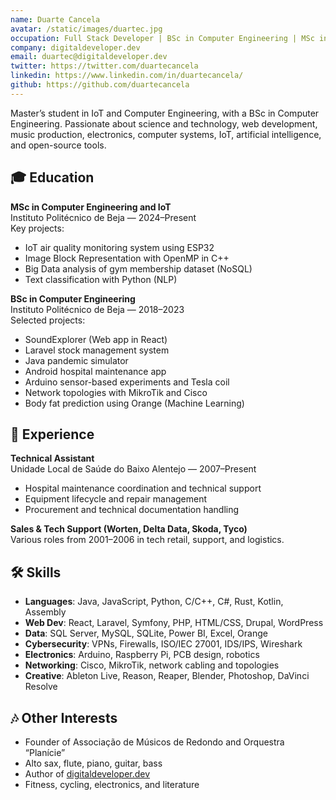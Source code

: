 ```yaml
---
name: Duarte Cancela
avatar: /static/images/duartec.jpg
occupation: Full Stack Developer | BSc in Computer Engineering | MSc in IoT & Computer Engineering
company: digitaldeveloper.dev
email: duartec@digitaldeveloper.dev
twitter: https://twitter.com/duartecancela
linkedin: https://www.linkedin.com/in/duartecancela/
github: https://github.com/duartecancela
---
```


Master’s student in IoT and Computer Engineering, with a BSc in Computer Engineering. Passionate about science and technology, web development, music production, electronics, computer systems, IoT, artificial intelligence, and open-source tools.

## 🎓 Education

**MSc in Computer Engineering and IoT**  
Instituto Politécnico de Beja — 2024–Present  
Key projects:

- IoT air quality monitoring system using ESP32
- Image Block Representation with OpenMP in C++
- Big Data analysis of gym membership dataset (NoSQL)
- Text classification with Python (NLP)

**BSc in Computer Engineering**  
Instituto Politécnico de Beja — 2018–2023  
Selected projects:

- SoundExplorer (Web app in React)
- Laravel stock management system
- Java pandemic simulator
- Android hospital maintenance app
- Arduino sensor-based experiments and Tesla coil
- Network topologies with MikroTik and Cisco
- Body fat prediction using Orange (Machine Learning)

## 💼 Experience

**Technical Assistant**  
Unidade Local de Saúde do Baixo Alentejo — 2007–Present

- Hospital maintenance coordination and technical support
- Equipment lifecycle and repair management
- Procurement and technical documentation handling

**Sales & Tech Support (Worten, Delta Data, Skoda, Tyco)**  
Various roles from 2001–2006 in tech retail, support, and logistics.

## 🛠 Skills

- **Languages**: Java, JavaScript, Python, C/C++, C#, Rust, Kotlin, Assembly
- **Web Dev**: React, Laravel, Symfony, PHP, HTML/CSS, Drupal, WordPress
- **Data**: SQL Server, MySQL, SQLite, Power BI, Excel, Orange
- **Cybersecurity**: VPNs, Firewalls, ISO/IEC 27001, IDS/IPS, Wireshark
- **Electronics**: Arduino, Raspberry Pi, PCB design, robotics
- **Networking**: Cisco, MikroTik, network cabling and topologies
- **Creative**: Ableton Live, Reason, Reaper, Blender, Photoshop, DaVinci Resolve

## 🎶 Other Interests

- Founder of Associação de Músicos de Redondo and Orquestra “Planície”
- Alto sax, flute, piano, guitar, bass
- Author of [digitaldeveloper.dev](https://www.digitaldeveloper.dev)
- Fitness, cycling, electronics, and literature
